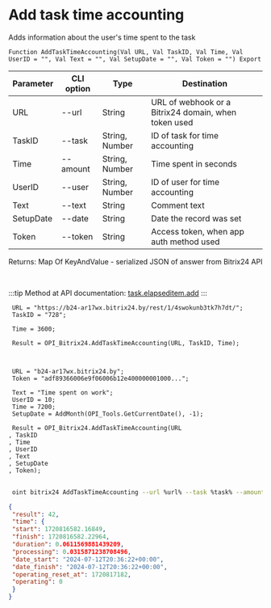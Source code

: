 ﻿---
sidebar_position: 1
---

# Add task time accounting
 Adds information about the user's time spent to the task



`Function AddTaskTimeAccounting(Val URL, Val TaskID, Val Time, Val UserID = "", Val Text = "", Val SetupDate = "", Val Token = "") Export`

 | Parameter | CLI option | Type | Destination |
 |-|-|-|-|
 | URL | --url | String | URL of webhook or a Bitrix24 domain, when token used |
 | TaskID | --task | String, Number | ID of task for time accounting |
 | Time | --amount | String, Number | Time spent in seconds |
 | UserID | --user | String, Number | ID of user for time accounting |
 | Text | --text | String | Comment text |
 | SetupDate | --date | String | Date the record was set |
 | Token | --token | String | Access token, when app auth method used |

 
 Returns: Map Of KeyAndValue - serialized JSON of answer from Bitrix24 API

<br/>

:::tip
Method at API documentation: [task.elapseditem.add](https://dev.1c-bitrix.ru/rest_help/tasks/task/elapseditem/add.php)
:::
<br/>


```bsl title="Code example"
 URL = "https://b24-ar17wx.bitrix24.by/rest/1/4swokunb3tk7h7dt/";
 TaskID = "728";
 
 Time = 3600;
 
 Result = OPI_Bitrix24.AddTaskTimeAccounting(URL, TaskID, Time);
 
 
 
 URL = "b24-ar17wx.bitrix24.by";
 Token = "adf89366006e9f06006b12e400000001000...";
 
 Text = "Time spent on work";
 UserID = 10;
 Time = 7200;
 SetupDate = AddMonth(OPI_Tools.GetCurrentDate(), -1);
 
 Result = OPI_Bitrix24.AddTaskTimeAccounting(URL
, TaskID
, Time
, UserID
, Text
, SetupDate
, Token);
```
	


```sh title="CLI command example"
 
 oint bitrix24 AddTaskTimeAccounting --url %url% --task %task% --amount %amount% --user %user% --text %text% --date %date% --token %token%

```

```json title="Result"
{
 "result": 42,
 "time": {
 "start": 1720816582.16849,
 "finish": 1720816582.22964,
 "duration": 0.0611569881439209,
 "processing": 0.0315871238708496,
 "date_start": "2024-07-12T20:36:22+00:00",
 "date_finish": "2024-07-12T20:36:22+00:00",
 "operating_reset_at": 1720817182,
 "operating": 0
 }
}
```
